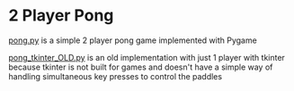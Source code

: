 # 2 Player Pong

[pong.py](pong.py) is a simple 2 player pong game implemented with Pygame  

[pong_tkinter_OLD.py](pong_tkinter_OLD.py) is an old implementation with just 1 player with tkinter because tkinter is not built for games and doesn't have a simple way of handling simultaneous key presses to control the paddles 